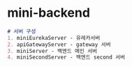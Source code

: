 # mini-backend

```markdown
# 서버 구성
1. miniEurekaServer - 유레카서버
2. apiGatewayServer - gateway 서버
3. miniServer - 백엔드 메인 서버
4. miniSecondServer - 백엔드 second 서버

